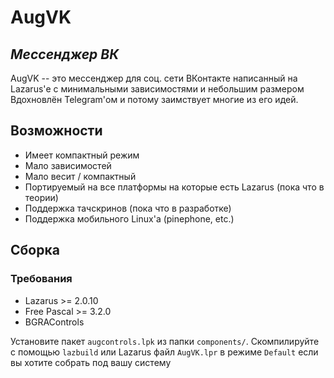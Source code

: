 # AugVK
## _Мессенджер ВК_

AugVK -- это мессенджер для соц. сети ВКонтакте написанный на Lazarus'е с минимальными зависимостями и небольшим размером
Вдохновлён Telegram'ом и потому заимствует многие из его идей. 

## Возможности

- Имеет компактный режим
- Мало зависимостей
- Мало весит / компактный
- Портируемый на все платформы на которые есть Lazarus (пока что в теории)
- Поддержка тачскринов (пока что в разработке)
- Поддержка мобильного Linux'а (pinephone, etc.)

## Сборка

### Требования
- Lazarus >= 2.0.10
- Free Pascal >= 3.2.0
- BGRAControls

Установите пакет `augcontrols.lpk` из папки `components/`.
Скомпилируйте с помощью `lazbuild` или Lazarus файл `AugVK.lpr` в режиме `Default` если вы хотите собрать под вашу систему
